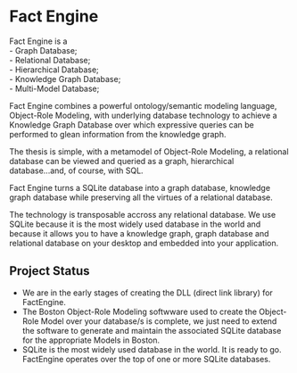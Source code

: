 # Fact Engine

Fact Engine is a <br />
     - Graph Database; <br />
     - Relational Database; <br />
     - Hierarchical Database; <br />
     - Knowledge Graph Database; <br />
     - Multi-Model Database; <br />

Fact Engine combines a powerful ontology/semantic modeling language, Object-Role Modeling, with underlying database technology to achieve a Knowledge Graph Database over which expressive queries can be performed to glean information from the knowledge graph.

The thesis is simple, with a metamodel of Object-Role Modeling, a relational database can be viewed and queried as a graph, hierarchical database...and, of course, with SQL.

Fact Engine turns a SQLite database into a graph database, knowledge graph database while preserving all the virtues of a relational database.

The technology is transposable accross any relational database. We use SQLite because it is the most widely used database in the world and because it allows you to have a knowledge graph, graph database and relational database on your desktop and embedded into your application.

## Project Status

- We are in the early stages of creating the DLL (direct link library) for FactEngine.  
- The Boston Object-Role Modeling softwware used to create the Object-Role Model over your database/s is complete, we just need to extend the software to generate and maintain the associated SQLite database for the appropriate Models in Boston.  
- SQLite is the most widely used database in the world. It is ready to go. FactEngine operates over the top of one or more SQLite databases.



